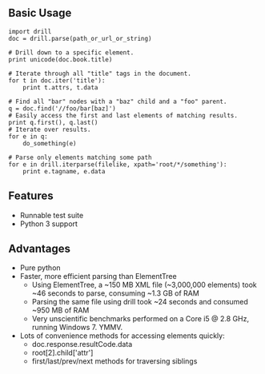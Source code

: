 ## Basic Usage

    import drill
    doc = drill.parse(path_or_url_or_string)
    
    # Drill down to a specific element.
    print unicode(doc.book.title)
    
    # Iterate through all "title" tags in the document.
    for t in doc.iter('title'):
        print t.attrs, t.data
    
    # Find all "bar" nodes with a "baz" child and a "foo" parent.
    q = doc.find('//foo/bar[baz]')
    # Easily access the first and last elements of matching results.
    print q.first(), q.last()
    # Iterate over results.
    for e in q:
        do_something(e)
    
    # Parse only elements matching some path
    for e in drill.iterparse(filelike, xpath='root/*/something'):
        print e.tagname, e.data

## Features

* Runnable test suite
* Python 3 support

## Advantages

* Pure python
* Faster, more efficient parsing than ElementTree
    * Using ElementTree, a ~150 MB XML file (~3,000,000 elements) took ~46 seconds to parse, consuming ~1.3 GB of RAM
    * Parsing the same file using drill took ~24 seconds and consumed ~950 MB of RAM
    * Very unscientific benchmarks performed on a Core i5 @ 2.8 GHz, running Windows 7. YMMV.
* Lots of convenience methods for accessing elements quickly:
    * doc.response.resultCode.data
    * root[2].child['attr']
    * first/last/prev/next methods for traversing siblings
